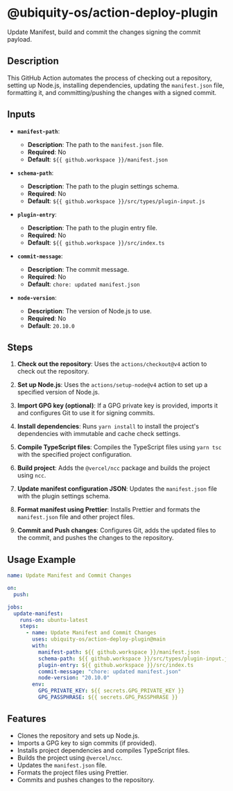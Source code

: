 # @ubiquity-os/action-deploy-plugin

Update Manifest, build and commit the changes signing the commit payload.

## Description

This GitHub Action automates the process of checking out a repository, setting up Node.js, installing dependencies, updating the `manifest.json` file, formatting it, and committing/pushing the changes with a signed commit.

## Inputs

- **`manifest-path`**:
    - **Description**: The path to the `manifest.json` file.
    - **Required**: No
    - **Default**: `${{ github.workspace }}/manifest.json`

- **`schema-path`**:
    - **Description**: The path to the plugin settings schema.
    - **Required**: No
    - **Default**: `${{ github.workspace }}/src/types/plugin-input.js`

- **`plugin-entry`**:
    - **Description**: The path to the plugin entry file.
    - **Required**: No
    - **Default**: `${{ github.workspace }}/src/index.ts`

- **`commit-message`**:
    - **Description**: The commit message.
    - **Required**: No
    - **Default**: `chore: updated manifest.json`

- **`node-version`**:
    - **Description**: The version of Node.js to use.
    - **Required**: No
    - **Default**: `20.10.0`

## Steps

1. **Check out the repository**:
   Uses the `actions/checkout@v4` action to check out the repository.

2. **Set up Node.js**:
   Uses the `actions/setup-node@v4` action to set up a specified version of Node.js.

3. **Import GPG key (optional)**:
   If a GPG private key is provided, imports it and configures Git to use it for signing commits.

4. **Install dependencies**:
   Runs `yarn install` to install the project's dependencies with immutable and cache check settings.

5. **Compile TypeScript files**:
   Compiles the TypeScript files using `yarn tsc` with the specified project configuration.

6. **Build project**:
   Adds the `@vercel/ncc` package and builds the project using `ncc`.

7. **Update manifest configuration JSON**:
   Updates the `manifest.json` file with the plugin settings schema.

8. **Format manifest using Prettier**:
   Installs Prettier and formats the `manifest.json` file and other project files.

9. **Commit and Push changes**:
   Configures Git, adds the updated files to the commit, and pushes the changes to the repository.

## Usage Example

```yaml
name: Update Manifest and Commit Changes

on:
  push:

jobs:
  update-manifest:
    runs-on: ubuntu-latest
    steps:
      - name: Update Manifest and Commit Changes
        uses: ubiquity-os/action-deploy-plugin@main
        with:
          manifest-path: ${{ github.workspace }}/manifest.json
          schema-path: ${{ github.workspace }}/src/types/plugin-input.js
          plugin-entry: ${{ github.workspace }}/src/index.ts
          commit-message: "chore: updated manifest.json"
          node-version: "20.10.0"
        env:
          GPG_PRIVATE_KEY: ${{ secrets.GPG_PRIVATE_KEY }}
          GPG_PASSPHRASE: ${{ secrets.GPG_PASSPHRASE }}
```

## Features

- Clones the repository and sets up Node.js.
- Imports a GPG key to sign commits (if provided).
- Installs project dependencies and compiles TypeScript files.
- Builds the project using `@vercel/ncc`.
- Updates the `manifest.json` file.
- Formats the project files using Prettier.
- Commits and pushes changes to the repository.
